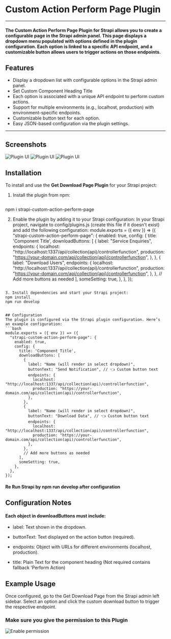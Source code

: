 # Custom Action Perform Page Plugin

---
#### The Custom Action Perform Page Plugin for Strapi allows you to create a configurable page in the Strapi admin panel. This page displays a dropdown menu populated with options defined in the plugin configuration. Each option is linked to a specific API endpoint, and a customizable button allows users to trigger actions on those endpoints.

## Features

- Display a dropdown list with configurable options in the Strapi admin panel.
- Set Custom Component Heading Title
- Each option is associated with a unique API endpoint to perform custom actions.
- Support for multiple environments (e.g., localhost, production) with environment-specific endpoints.
- Customizable button text for each option.
- Easy JSON-based configuration via the plugin settings.

---

## Screenshots
![Plugin UI](https://res.cloudinary.com/ddo593vrk/image/upload/v1746271626/wdjdznpxhjpfpe3ku409.png)
![Plugin UI](https://res.cloudinary.com/ddo593vrk/image/upload/v1746271931/ht3avvug6gw6x1v3d9hh.png)
![Plugin UI](https://res.cloudinary.com/ddo593vrk/image/upload/v1746272093/azrerajovpe6hzzouakt.png)


## Installation

To install and use the **Get Download Page Plugin** for your Strapi project:

1. Install the plugin from npm:

   ```bash
  npm i strapi-custom-action-perform-page

2. Enable the plugin by adding it to your Strapi configuration:
In your Strapi project, navigate to config/plugins.js (create this file if it doesn't exist) and add the following configuration:
module.exports = ({ env }) => ({
  "strapi-custom-action-perform-page": {
    enabled: true,
    config: {
      title: 'Component Title',
      downloadButtons: [
        {
          label: "Service Enquiries",
          endpoints: {
            localhost: "http://localhost:1337/api/collection(api)/controllerfunction",
            production: "https://your-domain.com/api/collection(api)/controllerfunction",
          },
        },
        {
          label: "Download Users",
          endpoints: {
             localhost: "http://localhost:1337/api/collection(api)/controllerfunction",
            production: "https://your-domain.com/api/collection(api)/controllerfunction",
          },
        },
        // Add more buttons as needed
      ],
      someSetting: true,
    },
  },
});
```

3. Install dependencies and start your Strapi project:
npm install
npm run develop


## Configuration
The plugin is configured via the Strapi plugin configuration. Here’s an example configuration:
```bash
module.exports = ({ env }) => ({
  "strapi-custom-action-perform-page": {
    enabled: true,
    config: {
      title: 'Component Title',
      downloadButtons: [
        {
          label: "Name (will render in select dropdown)",
          buttonText: "Send Notification", // 👈 Custom button text
          endpoints: {
            localhost: "http://localhost:1337/api/collection(api)/controllerfunction",
            production: "https://your-domain.com/api/collection(api)/controllerfunction",
          },
        },
        {
          label: "Name (will render in select dropdown)",
          buttonText: "Download Data", // 👈 Custom button text
          endpoints: {
            localhost: "http://localhost:1337/api/collection(api)/controllerfunction",
            production: "https://your-domain.com/api/collection(api)/controllerfunction",
          },
        },
        // Add more buttons as needed
      ],
      someSetting: true,
    },
  },
});
```

#### Re Run Strapi by npm run develop after configuration

## Configuration Notes
#### Each object in downloadButtons must include:

- label: Text shown in the dropdown.

- buttonText: Text displayed on the action button (required).

- endpoints: Object with URLs for different environments (localhost, production).

- title: Plain Text for the component heading (Not required contains fallback 'Perform Action) 

## Example Usage
Once configured, go to the Get Download Page from the Strapi admin left sidebar. Select an option and click the custom download button to trigger the respective endpoint.

### Make sure you give the permission to this Plugin


![Enable permission](https://res.cloudinary.com/ddo593vrk/image/upload/v1746284982/tv6qkwaucuzxajrbqn9a.png)